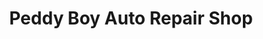---
title: "Peddy Boy Auto Repair Shop"
url: /lake-sebu/peddy-boy-auto-repair-shop/
shop: Autowerkstatt
---